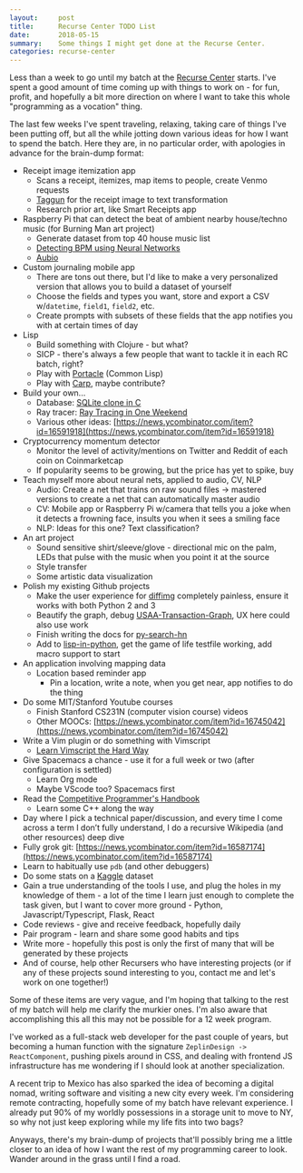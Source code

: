 ```yaml
---
layout:     post
title:      Recurse Center TODO List
date:       2018-05-15
summary:    Some things I might get done at the Recurse Center.
categories: recurse-center
---
```


Less than a week to go until my batch at the [Recurse Center](https://www.recurse.com/) starts. I've spent a good amount of time coming up with things to work on - for fun, profit, and hopefully a bit more direction on where I want to take this whole "programming as a vocation" thing.

The last few weeks I've spent traveling, relaxing, taking care of things I've been putting off, but all the while jotting down various ideas for how I want to spend the batch. Here they are, in no particular order, with apologies in advance for the brain-dump format:

* Receipt image itemization app
  * Scans a receipt, itemizes, map items to people, create Venmo requests
  * [Taggun](https://www.taggun.io/) for the receipt image to text transformation
  * Research prior art, like Smart Receipts app
* Raspberry Pi that can detect the beat of ambient nearby house/techno music (for Burning Man art project)
  * Generate dataset from top 40 house music list
  * [Detecting BPM using Neural Networks](https://nlml.github.io/neural-networks/detecting-bpm-neural-networks/)
  * [Aubio](https://github.com/aubio/aubio/blob/master/README.md)
* Custom journaling mobile app
  * There are tons out there, but I'd like to make a very personalized version that allows you to build a dataset of yourself
  * Choose the fields and types you want, store and export a CSV w/`datetime`, `field1`, `field2`, etc.
  * Create prompts with subsets of these fields that the app notifies you with at certain times of day
* Lisp
  * Build something with Clojure - but what?
  * SICP - there's always a few people that want to tackle it in each RC batch, right?
  * Play with [Portacle](https://portacle.github.io/) (Common Lisp)
  * Play with [Carp](https://github.com/carp-lang/Carp), maybe contribute?
* Build your own...
  * Database: [SQLite clone in C](https://cstack.github.io/db_tutorial/) 
  * Ray tracer: [Ray Tracing in One Weekend](http://in1weekend.blogspot.com/2016/01/ray-tracing-in-one-weekend.html)
  * Various other ideas: [https://news.ycombinator.com/item?id=16591918](https://news.ycombinator.com/item?id=16591918) 
* Cryptocurrency momentum detector
  * Monitor the level of activity/mentions on Twitter and Reddit of each coin on Coinmarketcap
  * If popularity seems to be growing, but the price has yet to spike, buy
* Teach myself more about neural nets, applied to audio, CV, NLP
  * Audio: Create a net that trains on raw sound files -> mastered versions to create a net that can automatically master audio
  * CV: Mobile app or Raspberry Pi w/camera that tells you a joke when it detects a frowning face, insults you when it sees a smiling face
  * NLP: Ideas for this one? Text classification?
* An art project
  * Sound sensitive shirt/sleeve/glove - directional mic on the palm, LEDs that pulse with the music when you point it at the source
  * Style transfer
  * Some artistic data visualization
* Polish my existing Github projects
  * Make the user experience for [diffimg](https://github.com/nicolashahn/diffimg) completely painless, ensure it works with both Python 2 and 3
  * Beautify the graph, debug [USAA-Transaction-Graph](https://github.com/nicolashahn/USAA-Transaction-Graph), UX here could also use work
  * Finish writing the docs for [py-search-hn](https://github.com/nicolashahn/py-search-hn)
  * Add to [lisp-in-python](https://github.com/nicolashahn/lisp-in-python), get the game of life testfile working, add macro support to start
* An application involving mapping data
  * Location based reminder app
    * Pin a location, write a note, when you get near, app notifies to do the thing
* Do some MIT/Stanford Youtube courses
  * Finish Stanford CS231N (computer vision course) videos
  * Other MOOCs: [https://news.ycombinator.com/item?id=16745042](https://news.ycombinator.com/item?id=16745042)
* Write a Vim plugin or do something with Vimscript
  * [Learn Vimscript the Hard Way](http://learnvimscriptthehardway.stevelosh.com/)
* Give Spacemacs a chance - use it for a full week or two (after configuration is settled)
  * Learn Org mode 
  * Maybe VScode too? Spacemacs first
* Read the [Competitive Programmer's Handbook](https://cses.fi/book.html)
  * Learn some C++ along the way
* Day where I pick a technical paper/discussion, and every time I come across a term I don’t fully understand, I do a recursive Wikipedia (and other resources) deep dive 
* Fully grok git: [https://news.ycombinator.com/item?id=16587174](https://news.ycombinator.com/item?id=16587174)
* Learn to habitually use `pdb` (and other debuggers)
* Do some stats on a [Kaggle](https://www.kaggle.com/) dataset
* Gain a true understanding of the tools I use, and plug the holes in my knowledge of them - a lot of the time I learn just enough to complete the task given, but I want to cover more ground - Python, Javascript/Typescript, Flask, React
* Code reviews - give and receive feedback, hopefully daily
* Pair program - learn and share some good habits and tips
* Write more - hopefully this post is only the first of many that will be generated by these projects
* And of course, help other Recursers who have interesting projects (or if any of these projects sound interesting to you, contact me and let's work on one together!)

Some of these items are very vague, and I'm hoping that talking to the rest of my batch will help me clarify the murkier ones. I'm also aware that accomplishing this all this may not be possible for a 12 week program.

I've worked as a full-stack web developer for the past couple of years, but becoming a human function with the signature `ZeplinDesign -> ReactComponent`, pushing pixels around in CSS, and dealing with frontend JS infrastructure has me wondering if I should look at another specialization.

A recent trip to Mexico has also sparked the idea of becoming a digital nomad, writing software and visiting a new city every week. I'm considering remote contracting, hopefully some of my batch have relevant experience. I already put 90% of my worldly possessions in a storage unit to move to NY, so why not just keep exploring while my life fits into two bags?

Anyways, there's my brain-dump of projects that'll possibly bring me a little closer to an idea of how I want the rest of my programming career to look. Wander around in the grass until I find a road.
